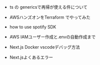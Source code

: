 - ts の genericsで再帰が使える件について
- AWSハンズオンをTerraform でやってみた
- how to use spotify SDK
- AWS IAMユーザー作成と.envの自動作成まで
- Next.js Docker vscodeデバッグ方法

- Next.jsよくあるエラー
